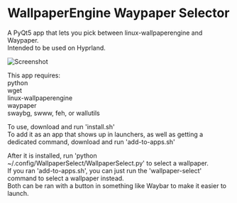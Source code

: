 # WallpaperEngine Waypaper Selector
A PyQt5 app that lets you pick between linux-wallpaperengine and Waypaper.<br>
Intended to be used on Hyprland.

![Screenshot](https://github.com/Mato1111/WallpaperEngine-Waypaper-Selector/blob/ecf18cc4306b71c4e883469902a2654b13e95250/screenshot.png?raw=true)

<p>This app requires:<br>
python<br>
wget<br>
linux-wallpaperengine<br>
waypaper<br>
swaybg, swww, feh, or wallutils
<p>

To use, download and run 'install.sh'<br>
To add it as an app that shows up in launchers, as well as getting a dedicated command, download and run 'add-to-apps.sh'<br>

<p>After it is installed, run 'python ~/.config/WallpaperSelect/WallpaperSelect.py' to select a wallpaper.<br>
  If you ran 'add-to-apps.sh', you can just run the 'wallpaper-select' command to select a wallpaper instead.<br>
Both can be ran with a button in something like Waybar to make it easier to launch.
<p>

